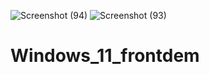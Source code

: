 ![Screenshot (94)](https://user-images.githubusercontent.com/75004285/132361798-2f9e6ea3-afb9-4d42-a800-ba9301ea336a.png)
![Screenshot (93)](https://user-images.githubusercontent.com/75004285/132361814-7675d8bd-1af6-41bb-9198-6086201ad7b7.png)
# Windows_11_frontdem
